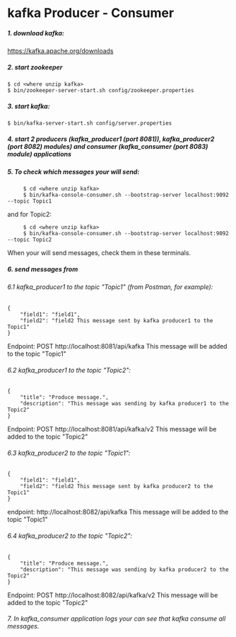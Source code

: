 # kafka Producer - Consumer

##### 1. download kafka: 
https://kafka.apache.org/downloads


##### 2. start zookeeper 
    $ cd <where unzip kafka>
    $ bin/zookeeper-server-start.sh config/zookeeper.properties

##### 3. start kafka:
    $ bin/kafka-server-start.sh config/server.properties

##### 4. start 2 producers (kafka_producer1 (port 8081)), kafka_producer2 (port 8082) modules) and consumer (kafka_consumer (port 8083) module) applications

##### 5. To check which messages your will send:
         $ cd <where unzip kafka>
         $ bin/kafka-console-consumer.sh --bootstrap-server localhost:9092 --topic Topic1
         
and for Topic2:

         $ cd <where unzip kafka>
         $ bin/kafka-console-consumer.sh --bootstrap-server localhost:9092 --topic Topic2
When your will send messages, check them in these terminals. 
        
##### 6. send messages from 
###### 6.1 kafka_producer1 to the topic "Topic1" (from Postman, for example):

    {
        "field1": "field1",
        "field2": "field2 This message sent by kafka producer1 to the Topic1"
    }

Endpoint: POST http://localhost:8081/api/kafka
This message will be added to the topic "Topic1"

###### 6.2 kafka_producer1 to the topic "Topic2":
    {
        "title": "Produce message.",
        "description": "This message was sending by kafka producer1 to the Topic2"
    }
 
 Endpoint: POST http://localhost:8081/api/kafka/v2
 This message will be added to the topic "Topic2"
    
###### 6.3 kafka_producer2 to the topic "Topic1":

    {
        "field1": "field1",
        "field2": "field2 This message sent by kafka producer2 to the Topic1"
    }
   
   endpoint: http://localhost:8082/api/kafka
   This message will be added to the topic "Topic1"
   
###### 6.4 kafka_producer2 to the topic "Topic2":
    {
        "title": "Produce message.",
        "description": "This message was sending by kafka producer2 to the Topic2"
    }
 
 Endpoint: POST http://localhost:8082/api/kafka/v2
 This message will be added to the topic "Topic2"

###### 7. In kafka_consumer application logs your can see that kafka consume all messages.